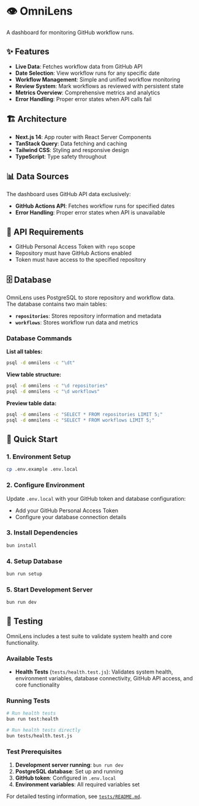 # 👁️ OmniLens

A dashboard for monitoring GitHub workflow runs.

## ✨ Features

- **Live Data**: Fetches workflow data from GitHub API
- **Date Selection**: View workflow runs for any specific date
- **Workflow Management**: Simple and unified workflow monitoring
- **Review System**: Mark workflows as reviewed with persistent state
- **Metrics Overview**: Comprehensive metrics and analytics
- **Error Handling**: Proper error states when API calls fail

## 🏗️ Architecture

- **Next.js 14**: App router with React Server Components
- **TanStack Query**: Data fetching and caching
- **Tailwind CSS**: Styling and responsive design
- **TypeScript**: Type safety throughout

## 📊 Data Sources

The dashboard uses GitHub API data exclusively:
- **GitHub Actions API**: Fetches workflow runs for specified dates
- **Error Handling**: Proper error states when API is unavailable

## 🔑 API Requirements

- GitHub Personal Access Token with `repo` scope
- Repository must have GitHub Actions enabled
- Token must have access to the specified repository

## 🗄️ Database

OmniLens uses PostgreSQL to store repository and workflow data.  
The database contains two main tables:

- **`repositories`**: Stores repository information and metadata
- **`workflows`**: Stores workflow run data and metrics

### Database Commands

**List all tables:**
```bash
psql -d omnilens -c "\dt"
```

**View table structure:**
```bash
psql -d omnilens -c "\d repositories"
psql -d omnilens -c "\d workflows"
```

**Preview table data:**
```bash
psql -d omnilens -c "SELECT * FROM repositories LIMIT 5;"
psql -d omnilens -c "SELECT * FROM workflows LIMIT 5;"
```

## 🚀 Quick Start

### 1. Environment Setup

```bash
cp .env.example .env.local
```

### 2. Configure Environment

Update `.env.local` with your GitHub token and database configuration:
- Add your GitHub Personal Access Token
- Configure your database connection details

### 3. Install Dependencies

```bash
bun install
```

### 4. Setup Database

```bash
bun run setup
```

### 5. Start Development Server

```bash
bun run dev
```

## 🧪 Testing

OmniLens includes a test suite to validate system health and core functionality.

### Available Tests

- **Health Tests** (`tests/health.test.js`): Validates system health, environment variables, database connectivity, GitHub API access, and core functionality

### Running Tests

```bash
# Run health tests
bun run test:health

# Run health tests directly
bun tests/health.test.js
```

### Test Prerequisites

1. **Development server running**: `bun run dev`
2. **PostgreSQL database**: Set up and running
3. **GitHub token**: Configured in `.env.local`
4. **Environment variables**: All required variables set

For detailed testing information, see [`tests/README.md`](tests/README.md).
